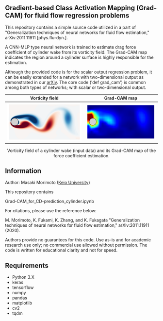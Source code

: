 ## Gradient-based Class Activation Mapping (Grad-CAM) for fluid flow regression problems

This repository contains a simple source code utilized in a part of "Generalization techniques of neural networks for fluid flow estimation," arXiv:2011.11911 [phys.flu-dyn.].

A CNN-MLP type neural network is trained to estimate drag force coefficient of cylinder wake from its vorticity field.
The Grad-CAM map indicates the region around a cylinder surface is highly responsible for the estimation.

Although the provided code is for the scalar output regression problem, it can be easily extended for a network with two-dimensional output as demonstrated in our [arXiv](https://arxiv.org/abs/2011.11911).
The core code ('def grad_cam') is common among both types of networks; with scalar or two-dimensional output.

Vorticity field             |  Grad-CAM map
:-------------------------:|:-------------------------:
![alt text](https://github.com//Masaki-Morimoto/Grad-CAM_for_fluid-flows/blob/images/vorticity.png?raw=true)  |  ![alt text](https://github.com//Masaki-Morimoto/Grad-CAM_for_fluid-flows/blob/images/grad-cam.png?raw=true)

<div style="text-align: center;">Vorticity field of a cylinder wake (input data) and its Grad-CAM map of the force coefficient estimation.</div>

## Information

Author: Masaki Morimoto ([Keio University](https://kflab.jp/ja/))

This repository contains

Grad-CAM_for_CD-prediction_cylinder.ipynb

For citations, please use the reference below:

M. Morimoto, K. Fukami, K. Zhang, and K. Fukagata "Generalization techniques of neural networks for fluid flow estimation," arXiv:2011.11911 (2020).

Authors provide no guarantees for this code.
Use as-is and for academic research use only; no commercial use allowed without permission.
The code is written for educational clarity and not for speed.

## Requirements
- Python 3.X
- keras
- tensorflow
- numpy
- pandas
- matplotlib
- cv2
- tqdm
